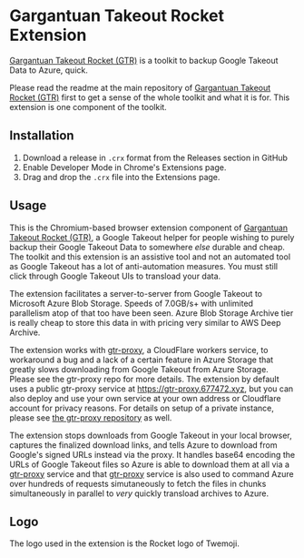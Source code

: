 # Gargantuan Takeout Rocket Extension

[Gargantuan Takeout Rocket (GTR)][gtr] is a toolkit to backup Google Takeout Data to Azure, quick.

Please read the readme at the main repository of [Gargantuan Takeout Rocket (GTR)][gtr] first to get a sense of the whole toolkit and what it is for. This extension is one component of the toolkit.

## Installation

1. Download a release in `.crx` format from the Releases section in GitHub
2. Enable Developer Mode in Chrome's Extensions page.
3. Drag and drop the `.crx` file into the Extensions page.

## Usage

This is the Chromium-based browser extension component of [Gargantuan Takeout Rocket (GTR)][gtr], a Google Takeout helper for people wishing to purely backup their Google Takeout Data to somewhere _else_ durable and cheap. The toolkit and this extension is an assistive tool and not an automated tool as Google Takeout has a lot of anti-automation measures. You must still click through Google Takeout UIs to transload your data.

The extension facilitates a server-to-server from Google Takeout to Microsoft Azure Blob Storage. Speeds of 7.0GB/s+ with unlimited parallelism atop of that too have been seen. Azure Blob Storage Archive tier is really cheap to store this data in with pricing very similar to AWS Deep Archive.

The extension works with [gtr-proxy][gtr-proxy], a CloudFlare workers service, to workaround a bug and a lack of a certain feature in Azure Storage that greatly slows downloading from Google Takeout from Azure Storage. Please see the gtr-proxy repo for more details. The extension by default uses a public gtr-proxy service at https://gtr-proxy.677472.xyz, but you can also deploy and use your own service at your own address or Cloudflare account for privacy reasons. For details on setup of a private instance, please see [the gtr-proxy repository][gtr-proxy] as well.

The extension stops downloads from Google Takeout in your local browser, captures the finalized download links, and tells Azure to download from Google's signed URLs instead via the proxy. It handles base64 encoding the URLs of Google Takeout files so Azure is able to download them at all via a [gtr-proxy][gtr-proxy] service and that [gtr-proxy][gtr-proxy] service is also used to command Azure over hundreds of requests simutaneously to fetch the files in chunks simultaneously in parallel to _very_ quickly transload archives to Azure.

## Logo

The logo used in the extension is the Rocket logo of Twemoji.

[gtr]: https://github.com/nelsonjchen/gtr
[gtr-proxy]: https://github.com/nelsonjchen/gtr-proxy#readme
